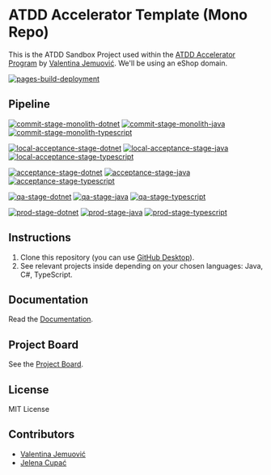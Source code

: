 # ATDD Accelerator Template (Mono Repo)

This is the ATDD Sandbox Project used within the [ATDD Accelerator Program](https://atdd-accelerator.optivem.com/) by [Valentina Jemuović](https://www.linkedin.com/in/valentinajemuovic/). We'll be using an eShop domain.

[![pages-build-deployment](https://github.com/optivem/atdd-accelerator-template-mono-repo/actions/workflows/pages/pages-build-deployment/badge.svg)](https://github.com/optivem/atdd-accelerator-template-mono-repo/actions/workflows/pages/pages-build-deployment)

## Pipeline

[![commit-stage-monolith-dotnet](https://github.com/optivem/atdd-accelerator-template-mono-repo/actions/workflows/commit-stage-monolith-dotnet.yml/badge.svg)](https://github.com/optivem/atdd-accelerator-template-mono-repo/actions/workflows/commit-stage-monolith-dotnet.yml)
[![commit-stage-monolith-java](https://github.com/optivem/atdd-accelerator-template-mono-repo/actions/workflows/commit-stage-monolith-java.yml/badge.svg)](https://github.com/optivem/atdd-accelerator-template-mono-repo/actions/workflows/commit-stage-monolith-java.yml)
[![commit-stage-monolith-typescript](https://github.com/optivem/atdd-accelerator-template-mono-repo/actions/workflows/commit-stage-monolith-typescript.yml/badge.svg)](https://github.com/optivem/atdd-accelerator-template-mono-repo/actions/workflows/commit-stage-monolith-typescript.yml)

[![local-acceptance-stage-dotnet](https://github.com/optivem/atdd-accelerator-template-mono-repo/actions/workflows/local-acceptance-stage-test-dotnet.yml/badge.svg)](https://github.com/optivem/atdd-accelerator-template-mono-repo/actions/workflows/local-acceptance-stage-test-dotnet.yml)
[![local-acceptance-stage-java](https://github.com/optivem/atdd-accelerator-template-mono-repo/actions/workflows/local-acceptance-stage-test-java.yml/badge.svg)](https://github.com/optivem/atdd-accelerator-template-mono-repo/actions/workflows/local-acceptance-stage-test-java.yml)
[![local-acceptance-stage-typescript](https://github.com/optivem/atdd-accelerator-template-mono-repo/actions/workflows/local-acceptance-stage-test-typescript.yml/badge.svg)](https://github.com/optivem/atdd-accelerator-template-mono-repo/actions/workflows/local-acceptance-stage-test-typescript.yml)

[![acceptance-stage-dotnet](https://github.com/optivem/atdd-accelerator-template-mono-repo/actions/workflows/acceptance-stage-test-dotnet.yml/badge.svg)](https://github.com/optivem/atdd-accelerator-template-mono-repo/actions/workflows/acceptance-stage-test-dotnet.yml)
[![acceptance-stage-java](https://github.com/optivem/atdd-accelerator-template-mono-repo/actions/workflows/acceptance-stage-test-java.yml/badge.svg)](https://github.com/optivem/atdd-accelerator-template-mono-repo/actions/workflows/acceptance-stage-test-java.yml)
[![acceptance-stage-typescript](https://github.com/optivem/atdd-accelerator-template-mono-repo/actions/workflows/acceptance-stage-test-typescript.yml/badge.svg)](https://github.com/optivem/atdd-accelerator-template-mono-repo/actions/workflows/acceptance-stage-test-typescript.yml)

[![qa-stage-dotnet](https://github.com/optivem/atdd-accelerator-template-mono-repo/actions/workflows/qa-stage-dotnet.yml/badge.svg)](https://github.com/optivem/atdd-accelerator-template-mono-repo/actions/workflows/qa-stage-dotnet.yml)
[![qa-stage-java](https://github.com/optivem/atdd-accelerator-template-mono-repo/actions/workflows/qa-stage-java.yml/badge.svg)](https://github.com/optivem/atdd-accelerator-template-mono-repo/actions/workflows/qa-stage-java.yml)
[![qa-stage-typescript](https://github.com/optivem/atdd-accelerator-template-mono-repo/actions/workflows/qa-stage-typescript.yml/badge.svg)](https://github.com/optivem/atdd-accelerator-template-mono-repo/actions/workflows/qa-stage-typescript.yml)

[![prod-stage-dotnet](https://github.com/optivem/atdd-accelerator-template-mono-repo/actions/workflows/prod-stage-dotnet.yml/badge.svg)](https://github.com/optivem/atdd-accelerator-template-mono-repo/actions/workflows/prod-stage-dotnet.yml)
[![prod-stage-java](https://github.com/optivem/atdd-accelerator-template-mono-repo/actions/workflows/prod-stage-java.yml/badge.svg)](https://github.com/optivem/atdd-accelerator-template-mono-repo/actions/workflows/prod-stage-java.yml)
[![prod-stage-typescript](https://github.com/optivem/atdd-accelerator-template-mono-repo/actions/workflows/prod-stage-typescript.yml/badge.svg)](https://github.com/optivem/atdd-accelerator-template-mono-repo/actions/workflows/prod-stage-typescript.yml)

## Instructions

1. Clone this repository (you can use [GitHub Desktop](https://desktop.github.com/download/)).
2. See relevant projects inside depending on your chosen languages: Java, C#, TypeScript.

## Documentation

Read the [Documentation](https://optivem.github.io/atdd-accelerator-template-mono-repo/).

## Project Board

See the [Project Board](https://github.com/orgs/optivem/projects/3/views/1).

## License

MIT License

## Contributors

- [Valentina Jemuović](https://www.linkedin.com/in/valentinajemuovic/)
- [Jelena Cupać](https://www.linkedin.com/in/jelenacupac/)
